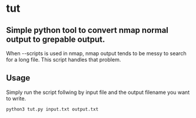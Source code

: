 # tut
## Simple python tool to convert nmap normal output to grepable output.
When --scripts is used in nmap, nmap output tends to be messy to search for a long file. This script handles that problem.

## Usage

Simply run the script follwing by input file and the output filename you want to write.

`python3 tut.py input.txt output.txt`
